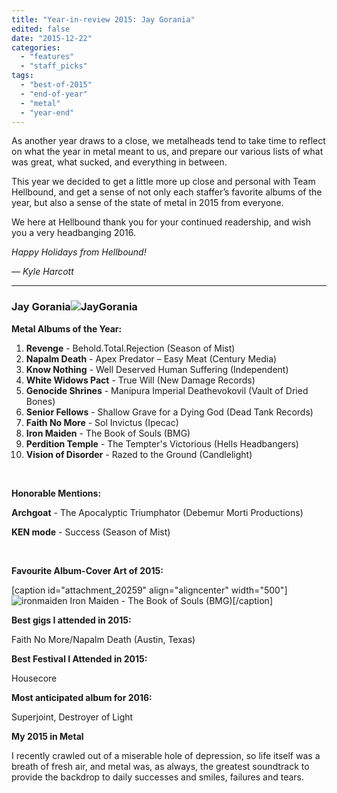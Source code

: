 ```yaml
---
title: "Year-in-review 2015: Jay Gorania"
edited: false
date: "2015-12-22"
categories:
  - "features"
  - "staff_picks"
tags:
  - "best-of-2015"
  - "end-of-year"
  - "metal"
  - "year-end"
---
```


As another year draws to a close, we metalheads tend to take time to reflect on what the year in metal meant to us, and prepare our various lists of what was great, what sucked, and everything in between.

This year we decided to get a little more up close and personal with Team Hellbound, and get a sense of not only each staffer’s favorite albums of the year, but also a sense of the state of metal in 2015 from everyone.

We here at Hellbound thank you for your continued readership, and wish you a very headbanging 2016.

_Happy Holidays from Hellbound!_

_— Kyle Harcott_

* * *

### Jay Gorania![JayGorania](https://hellbound.ca/wp-content/uploads/2015/12/JayGorania.jpg)

**Metal Albums of the Year:**

1. **Revenge** - Behold.Total.Rejection (Season of Mist)
2. **Napalm Death** - Apex Predator – Easy Meat (Century Media)
3. **Know Nothing** - Well Deserved Human Suffering (Independent)
4. **White Widows Pact** - True Will (New Damage Records)
5. **Genocide Shrines** - Manipura Imperial Deathevokovil (Vault of Dried Bones)
6. **Senior Fellows** - Shallow Grave for a Dying God (Dead Tank Records)
7. **Faith No More** - Sol Invictus (Ipecac)
8. **Iron Maiden** - The Book of Souls (BMG)
9. **Perdition Temple** - The Tempter's Victorious (Hells Headbangers)
10. **Vision of Disorder** - Razed to the Ground (Candlelight)

 

**Honorable Mentions:**

**Archgoat** - The Apocalyptic Triumphator (Debemur Morti Productions)

**KEN mode** - Success (Season of Mist)

 

**Favourite Album-Cover Art of 2015:**

\[caption id="attachment\_20259" align="aligncenter" width="500"\]![ironmaiden](https://hellbound.ca/wp-content/uploads/2015/08/ironmaiden.jpg) Iron Maiden - The Book of Souls (BMG)\[/caption\]

**Best gigs I attended in 2015:**

Faith No More/Napalm Death (Austin, Texas)

**Best Festival I Attended in 2015:**

Housecore

**Most anticipated album for 2016:**

Superjoint, Destroyer of Light

**My 2015 in Metal**

I recently crawled out of a miserable hole of depression, so life itself was a breath of fresh air, and metal was, as always, the greatest soundtrack to provide the backdrop to daily successes and smiles, failures and tears.
